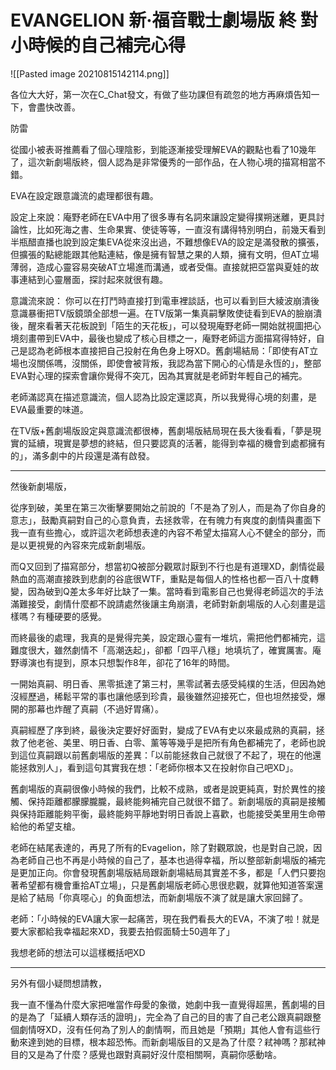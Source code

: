 # EVANGELION 新·福音戰士劇場版 終 對小時候的自己補完心得

![[Pasted image 20210815142114.png]]

各位大大好，第一次在C_Chat發文，有做了些功課但有疏忽的地方再麻煩告知一下，會盡快改善。

防雷





















從國小被表哥推薦看了個心理陰影，到能逐漸接受理解EVA的觀點也看了10幾年了，這次新劇場版終，個人認為是非常優秀的一部作品，在人物心境的描寫相當不錯。

EVA在設定跟意識流的處理都很有趣。

設定上來說：庵野老師在EVA中用了很多專有名詞來讓設定變得撲朔迷離，更具討論性，比如死海之書、生命果實、使徒等等，一直沒有講得特別明白，前幾天看到半瓶醋直播也說到設定集EVA從來沒出過，不難想像EVA的設定是滿發散的擴張，但擴張的點總能跟其他點連結，像是擁有智慧之果的人類，擁有文明，但AT立場薄弱，造成心靈容易突破AT立場進而溝通，或者受傷。直接就把亞當與夏娃的故事連結到心靈層面，探討起來就很有趣。

意識流來說： 你可以在打鬥時直接打到電車裡談話，也可以看到巨大綾波崩潰後意識暴衝把TV版鏡頭全部想一遍。在TV版第一集真嗣擊敗使徒看到EVA的臉崩潰後，醒來看著天花板說到「陌生的天花板」，可以發現庵野老師一開始就視圖把心境刻畫帶到EVA中，最後也變成了核心目標之一，庵野老師這方面描寫得特好，自己是認為老師根本直接把自己投射在角色身上呀XD。舊劇場結局：「即使有AT立場也沒關係嗎，沒關係，即使會被背叛，我認為當下開心的心情是永恆的」，整部EVA對心理的探索會讓你覺得不突兀，因為其實就是老師對年輕自己的補完。

老師滿認真在描述意識流，個人認為比設定還認真，所以我覺得心境的刻畫，是EVA最重要的味道。

在TV版+舊劇場版設定與意識流都很棒，舊劇場版結局現在長大後看看，「夢是現實的延續，現實是夢想的終結，但只要認真的活著，能得到幸福的機會到處都擁有的」，滿多劇中的片段還是滿有啟發。

---

然後新劇場版，

從序到破，美里在第三次衝擊要開始之前說的「不是為了別人，而是為了你自身的意志」，鼓勵真嗣對自己的心意負責，去拯救零，在有魄力有爽度的劇情與畫面下我一直有些擔心，或許這次老師想表達的內容不希望太描寫人心不健全的部分，而是以更視覺的內容來完成新劇場版。

而Q又回到了描寫部分，想當初Q被部分觀眾討厭到不行也是有道理XD，劇情從最熱血的高潮直接跌到悲劇的谷底很WTF，重點是每個人的性格也都一百八十度轉變，因為破到Q差太多年好比缺了一集。當時看到電影自己也覺得老師這次的手法滿難接受，劇情什麼都不說請處然後讓主角崩潰，老師對新劇場版的人心刻畫是這樣嗎？有種硬要的感覺。

而終最後的處理，我真的是覺得完美，設定跟心靈有一堆坑，需把他們都補完，這難度很大，雖然劇情不「高潮迭起」，卻都「四平八穩」地填坑了，確實厲害。庵野導演也有提到，原本只想製作8年，卻花了16年的時間。

一開始真嗣、明日香、黑零抵達了第三村，黑零試著去感受純樸的生活，但因為她沒經歷過，稀鬆平常的事也讓他感到珍貴，最後雖然迎接死亡，但也坦然接受，爆開的那幕也炸醒了真嗣（不過好胃痛）。

真嗣經歷了序到終，最後決定要好好面對，變成了EVA有史以來最成熟的真嗣，拯救了他老爸、美里、明日香、白零、薰等等幾乎是把所有角色都補完了，老師也說到這位真嗣跟以前舊劇場版的差異：「以前能拯救自己就很了不起了，現在的他還能拯救別人」，看到這句其實我在想：「老師你根本又在投射你自己吧XD」。

舊劇場版的真嗣很像小時候的我們，比較不成熟，或者是說更純真，對於異性的接觸、保持距離都朦朦朧朧，最終能夠補完自己就很不錯了。新劇場版的真嗣是接觸與保持距離能夠平衡，最終能夠平靜地對明日香說上喜歡，也能接受美里用生命帶給他的希望支槍。

老師在結尾表達的，再見了所有的Evagelion，除了對觀眾說，也是對自己說，因為老師自己也不再是小時候的自己了，基本也過得幸福，所以整部新劇場版的補完是更加正向。你會發現舊劇場版結局跟新劇場結局其實差不多，都是「人們只要抱著希望都有機會重拾AT立場」，只是舊劇場版老師心思很悲觀，就算他知道答案還是給了結局「你真噁心」的負面想法，而新劇場版不演了就是讓大家回歸了。

老師：「小時候的EVA讓大家一起痛苦，現在我們看長大的EVA，不演了啦！就是要大家都給我幸福起來XD，我要去拍假面騎士50週年了」

我想老師的想法可以這樣概括吧XD

---

另外有個小疑問想請教，

我一直不懂為什麼大家把唯當作母愛的象徵，她劇中我一直覺得超黑，舊劇場的目的是為了「延續人類存活的證明」，完全為了自己的目的害了自己老公跟真嗣跟整個劇情呀XD，沒有任何為了別人的劇情啊，而且她是「預期」其他人會有這些行動來達到她的目標，根本超恐怖。而新劇場版目的又是為了什麼？弒神嗎？那弒神目的又是為了什麼？感覺也跟對真嗣好沒什麼相關啊，真嗣你感動啥。